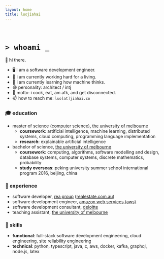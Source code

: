 ```yaml
---
layout: home
title: luojiahai
---
```


<br/>

# `> whoami _`

👋 hi there.

- 🖥️ i am a software development engineer.
- 🔭 i am currently working hard for a living.
- 🌱 i am currently learning how machine thinks.
- 😄 personality: architect / intj
- 💬 motto: i cook, eat, am afk, and get disconnected.
- 📫 how to reach me: `luo[at]jiahai.co`

### 🎓 education

- master of science (computer science), [the university of melbourne](https://www.unimelb.edu.au/)
  - **coursework**: artificial intelligence, machine learning, distributed systems, cloud computing, programming language implementation
  - **research**: explainable artificial intelligence
- bachelor of science, [the university of melbourne](https://www.unimelb.edu.au/)
  - **coursework**: computing, algorithms, software modelling and design, database systems, computer systems, discrete mathematics, probability
  - **study overseas**: peking university summer school international program 2016, beijing, china

### 🏢 experience

- software developer, [rea group](https://www.rea-group.com/) ([realestate.com.au](https://realestate.com.au/))
- software development engineer, [amazon web services (aws)](https://aws.amazon.com/)
- software development consultant, [deloitte](https://www.deloitte.com/)
- teaching assistant, [the university of melbourne](https://www.unimelb.edu.au/)

### 🚀 skills

- **functional**: full-stack software development engineering, cloud engineering, site reliability engineering
- **technical**: python, typescript, java, c, aws, docker, kafka, graphql, node.js, latex

